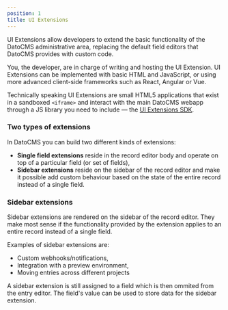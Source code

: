 ```yaml
---
position: 1
title: UI Extensions
---
```


UI Extensions allow developers to extend the basic functionality of the DatoCMS administrative area, replacing the default field editors that DatoCMS provides with custom code.

You, the developer, are in charge of writing and hosting the UI Extension. UI Extensions can be implemented with basic HTML and JavaScript, or using more advanced client-side frameworks such as React, Angular or Vue.

Technically speaking UI Extensions are small HTML5 applications that exist in a sandboxed `<iframe>` and interact with the main DatoCMS webapp through a JS library you need to include — the [UI Extensions SDK](/docs/ui-extensions/sdk-reference/).

### Two types of extensions

In DatoCMS you can build two different kinds of extensions:

* **Single field extensions** reside in the record editor body and operate on top of a particular field (or set of fields),
* **Sidebar extensions** reside on the sidebar of the record editor and make it possible add custom behaviour based on the state of the entire record instead of a single field.

### Sidebar extensions

Sidebar extensions are rendered on the sidebar of the record editor. They make most sense if the functionality provided by the extension applies to an entire record instead of a single field. 

Examples of sidebar extensions are:

* Custom webhooks/notifications,
* Integration with a preview environment,
* Moving entries across different projects

A sidebar extension is still assigned to a field which is then ommited from the entry editor. The field's value can be used to store data for the sidebar extension.
